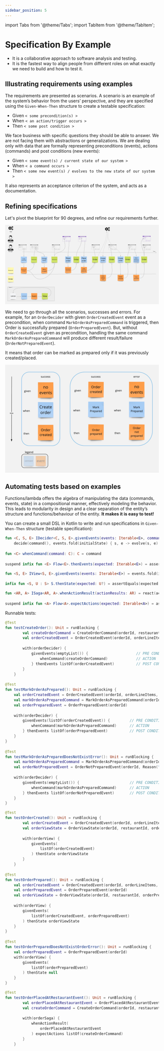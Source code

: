 ```yaml
---
sidebar_position: 5
---
```


import Tabs from '@theme/Tabs';
import TabItem from '@theme/TabItem';

# Specification By Example

- It is a collaborative approach to software analysis and testing.
- It is the fastest way to align people from different roles on what exactly we need to build and how to test it.

## Illustrating requirements using examples

The requirements are presented as scenarios.
A scenario is an example of the system’s behavior from the users’ perspective,
and they are specified using the `Given-When-Then` structure to create a testable specification:

- Given `< some precondition(s) >`
- When `< an action/trigger occurs >`
- Then `< some post condition >`

We face business with specific questions they should be able to answer.
We are not facing them with abstractions or generalizations.
We are dealing only with data that are formally representing preconditions (events), actions (commands) and post
conditions (new events):

- Given `< some event(s) / current state of our system > `
- When `< a command occurs >`
- Then `< some new event(s) / evolves to the new state of our system >`

It also represents an acceptance criterion of the system, and acts as a documentation.

## Refining specifications

Let's pivot the blueprint for 90 degrees, and refine our requirements further.

![restaurant model](/img/restaurant-model.jpg)

We need to go through all the scenarios, successes and errors.
For example, for an `OrderDecider` with given `OrderCreatedEvent`  event as a precondition, when
command `MarkOrderAsPreparedCommand` is triggered, then Order is successfully prepared (`OrderPreparedEvent`).
But, without `OrderCreatedEvent` given as precondition, handling the same command `MarkOrderAsPreparedCommand` will
produce different result/failure (`OrderNotPreparedEvent`).

It means that order can be marked as prepared only if it was previously created/placed.

![spec image](/img/spec-by-example.jpg)

## Automating tests based on examples

Functions/lambda offers the algebra of manipulating the data (commands, events, state) in a compositional manner,
effectively modeling the behavior.
This leads to modularity in design and a clear separation of the entity’s structure and functions/behaviour of the
entity. **It makes it is easy to test!**

You can create a small DSL in Kotlin to write and run specifications in `Given-When-Then` structure (testable
specification):

<Tabs groupId="component-type" queryString="component-type">
  <TabItem value="decider" label="Decider">

```kotlin
fun <C, S, E> IDecider<C, S, E>.givenEvents(events: Iterable<E>, command: () -> C): Flow<E> =
    decide(command(), events.fold(initialState) { s, e -> evolve(s, e) })

fun <C> whenCommand(command: C): C = command

suspend infix fun <E> Flow<E>.thenEvents(expected: Iterable<E>) = assertIterableEquals(expected, toList())
```

  </TabItem>
  <TabItem value="view" label="View">

```kotlin
fun <S, E> IView<S, E>.givenEvents(events: Iterable<E>) = events.fold(initialState) { s, e -> evolve(s, e) }

infix fun <S, U : S> S.thenState(expected: U?) = assertEquals(expected, this)
```

  </TabItem>
  <TabItem value="saga" label="Saga">

```kotlin
fun <AR, A> ISaga<AR, A>.whenActionResult(actionResults: AR) = react(actionResults)

suspend infix fun <A> Flow<A>.expectActions(expected: Iterable<A>) = assertIterableEquals(expected, toList())

```

  </TabItem>
</Tabs>


Runnable tests:

<Tabs groupId="component-type" queryString="component-type">
  <TabItem value="decider" label="Decider">

```kotlin
@Test
fun testCreateOrder(): Unit = runBlocking {
        val createOrderCommand = CreateOrderCommand(orderId, restaurantId, orderLineItems)
        val orderCreatedEvent = OrderCreatedEvent(orderId, orderLineItems, restaurantId)
        
        with(orderDecider) {
            givenEvents(emptyList()) {                      // PRE CONDITIONS
                whenCommand(createOrderCommand)             // ACTION
            } thenEvents listOf(orderCreatedEvent)          // POST CONDITIONS
        }
    }

@Test
fun testMarkOrderAsPrepared(): Unit = runBlocking {
    val orderCreatedEvent = OrderCreatedEvent(orderId, orderLineItems, restaurantId)
    val markOrderAsPreparedCommand = MarkOrderAsPreparedCommand(orderId)
    val orderPreparedEvent = OrderPreparedEvent(orderId)

    with(orderDecider) {
        givenEvents(listOf(orderCreatedEvent)) {         // PRE CONDITIONS
            whenCommand(markOrderAsPreparedCommand)      // ACTION
        } thenEvents listOf(orderPreparedEvent)          // POST CONDITIONS
    }
}

@Test
fun testMarkOrderAsPreparedDoesNotExistError(): Unit = runBlocking {
    val markOrderAsPreparedCommand = MarkOrderAsPreparedCommand(orderId)
    val orderNotPreparedEvent = OrderNotPreparedEvent(orderId, Reason("Order does not exist"))

    with(orderDecider) {
        givenEvents(emptyList()) {                       // PRE CONDITIONS
            whenCommand(markOrderAsPreparedCommand)      // ACTION
        } thenEvents listOf(orderNotPreparedEvent)       // POST CONDITIONS
    }
}
```

  </TabItem>
  <TabItem value="view" label="View">

```kotlin
@Test
fun testOrderCreated(): Unit = runBlocking {
        val orderCreatedEvent = OrderCreatedEvent(orderId, orderLineItems, restaurantId)
        val orderViewState = OrderViewState(orderId, restaurantId, orderCreatedEvent.status, orderLineItems)

        with(orderView) {
            givenEvents(
                listOf(orderCreatedEvent)
            ) thenState orderViewState
        }
    }

@Test
fun testOrderPrepared(): Unit = runBlocking {
    val orderCreatedEvent = OrderCreatedEvent(orderId, orderLineItems, restaurantId)
    val orderPreparedEvent = OrderPreparedEvent(orderId)
    val orderViewState = OrderViewState(orderId, restaurantId, orderPreparedEvent.status, orderLineItems)

    with(orderView) {
        givenEvents(
            listOf(orderCreatedEvent, orderPreparedEvent)
        ) thenState orderViewState
    }
}

@Test
fun testOrderPreparedDoesNotExistOrderError(): Unit = runBlocking {
    val orderPreparedEvent = OrderPreparedEvent(orderId)
    with(orderView) {
        givenEvents(
            listOf(orderPreparedEvent)
        ) thenState null
    }
}
```

  </TabItem>
  <TabItem value="saga" label="Saga">

```kotlin
@Test
fun testOrderPlacedAtRestaurantEvent(): Unit = runBlocking {
        val orderPlacedAtRestaurantEvent = OrderPlacedAtRestaurantEvent(restaurantId, orderLineItems, orderId)
        val createOrderCommand = CreateOrderCommand(orderId, restaurantId, orderLineItems)

        with(orderSaga) {
            whenActionResult(
                orderPlacedAtRestaurantEvent
            ) expectActions listOf(createOrderCommand)
        }
    }
```

  </TabItem>
</Tabs>
